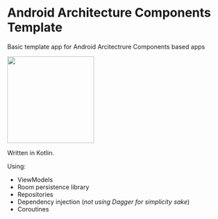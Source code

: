 # Android Architecture Components Template
Basic template app for Android Arcitectrure Components based apps

<img src="https://developer.android.com/images/jetpack/jetpack-hero.svg" width="200">

Written in Kotlin.

Using:
* ViewModels
* Room persistence library
* Repositories
* Dependency injection (*not using Dagger for simplicity sake*)
* Coroutines
